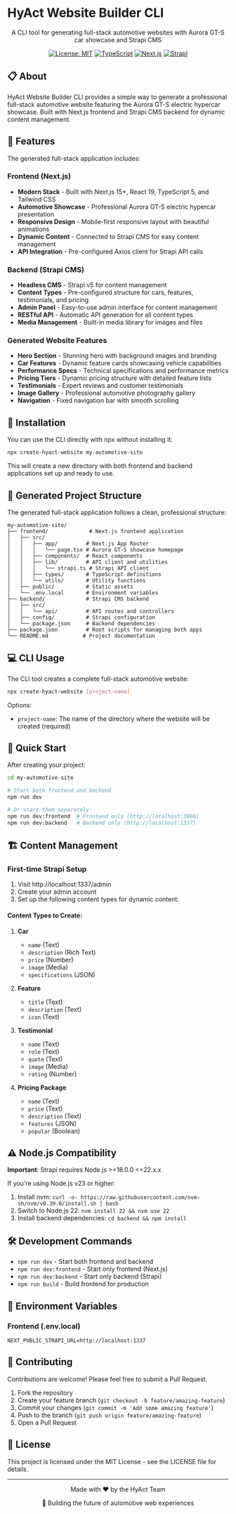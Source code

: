# HyAct Website Builder CLI

<div align="center">
  <p>A CLI tool for generating full-stack automotive websites with Aurora GT-S car showcase and Strapi CMS</p>
  
  [![License: MIT](https://img.shields.io/badge/License-MIT-blue.svg)](https://opensource.org/licenses/MIT)
  [![TypeScript](https://img.shields.io/badge/TypeScript-5.x-3178C6)](https://www.typescriptlang.org/)
  [![Next.js](https://img.shields.io/badge/Next.js-15.x-000000)](https://nextjs.org/)
  [![Strapi](https://img.shields.io/badge/Strapi-5.x-2F2E8B)](https://strapi.io/)
</div>

## 📋 About

HyAct Website Builder CLI provides a simple way to generate a professional full-stack automotive website featuring the Aurora GT-S electric hypercar showcase. Built with Next.js frontend and Strapi CMS backend for dynamic content management.

## 🚀 Features

The generated full-stack application includes:

### Frontend (Next.js)

- **Modern Stack** - Built with Next.js 15+, React 19, TypeScript 5, and Tailwind CSS
- **Automotive Showcase** - Professional Aurora GT-S electric hypercar presentation
- **Responsive Design** - Mobile-first responsive layout with beautiful animations
- **Dynamic Content** - Connected to Strapi CMS for easy content management
- **API Integration** - Pre-configured Axios client for Strapi API calls

### Backend (Strapi CMS)

- **Headless CMS** - Strapi v5 for content management
- **Content Types** - Pre-configured structure for cars, features, testimonials, and pricing
- **Admin Panel** - Easy-to-use admin interface for content management
- **RESTful API** - Automatic API generation for all content types
- **Media Management** - Built-in media library for images and files

### Generated Website Features

- **Hero Section** - Stunning hero with background images and branding
- **Car Features** - Dynamic feature cards showcasing vehicle capabilities
- **Performance Specs** - Technical specifications and performance metrics
- **Pricing Tiers** - Dynamic pricing structure with detailed feature lists
- **Testimonials** - Expert reviews and customer testimonials
- **Image Gallery** - Professional automotive photography gallery
- **Navigation** - Fixed navigation bar with smooth scrolling

## 🚦 Installation

You can use the CLI directly with npx without installing it:

```bash
npx create-hyact-website my-automotive-site
```

This will create a new directory with both frontend and backend applications set up and ready to use.

## 📂 Generated Project Structure

The generated full-stack application follows a clean, professional structure:

```
my-automotive-site/
├── frontend/             # Next.js frontend application
│   ├── src/
│   │   ├── app/         # Next.js App Router
│   │   │   └── page.tsx # Aurora GT-S showcase homepage
│   │   ├── components/  # React components
│   │   ├── lib/         # API client and utilities
│   │   │   └── strapi.ts # Strapi API client
│   │   ├── types/       # TypeScript definitions
│   │   └── utils/       # Utility functions
│   ├── public/          # Static assets
│   └── .env.local       # Environment variables
├── backend/             # Strapi CMS backend
│   ├── src/
│   │   └── api/         # API routes and controllers
│   ├── config/          # Strapi configuration
│   └── package.json     # Backend dependencies
├── package.json         # Root scripts for managing both apps
└── README.md           # Project documentation
```

## 💻 CLI Usage

The CLI tool creates a complete full-stack automotive website:

```bash
npx create-hyact-website [project-name]
```

Options:

- `project-name`: The name of the directory where the website will be created (required)

## 🚀 Quick Start

After creating your project:

```bash
cd my-automotive-site

# Start both frontend and backend
npm run dev

# Or start them separately:
npm run dev:frontend  # Frontend only (http://localhost:3000)
npm run dev:backend   # Backend only (http://localhost:1337)
```

## 🏗️ Content Management

### First-time Strapi Setup

1. Visit http://localhost:1337/admin
2. Create your admin account
3. Set up the following content types for dynamic content:

#### Content Types to Create:

1. **Car**

   - `name` (Text)
   - `description` (Rich Text)
   - `price` (Number)
   - `image` (Media)
   - `specifications` (JSON)

2. **Feature**

   - `title` (Text)
   - `description` (Text)
   - `icon` (Text)

3. **Testimonial**

   - `name` (Text)
   - `role` (Text)
   - `quote` (Text)
   - `image` (Media)
   - `rating` (Number)

4. **Pricing Package**
   - `name` (Text)
   - `price` (Text)
   - `description` (Text)
   - `features` (JSON)
   - `popular` (Boolean)

## ⚠️ Node.js Compatibility

**Important**: Strapi requires Node.js >=18.0.0 <=22.x.x

If you're using Node.js v23 or higher:

1. Install nvm: `curl -o- https://raw.githubusercontent.com/nvm-sh/nvm/v0.39.0/install.sh | bash`
2. Switch to Node.js 22: `nvm install 22 && nvm use 22`
3. Install backend dependencies: `cd backend && npm install`

## 🛠️ Development Commands

- `npm run dev` - Start both frontend and backend
- `npm run dev:frontend` - Start only frontend (Next.js)
- `npm run dev:backend` - Start only backend (Strapi)
- `npm run build` - Build frontend for production

## 🔧 Environment Variables

### Frontend (.env.local)

```
NEXT_PUBLIC_STRAPI_URL=http://localhost:1337
```

## 🤝 Contributing

Contributions are welcome! Please feel free to submit a Pull Request.

1. Fork the repository
2. Create your feature branch (`git checkout -b feature/amazing-feature`)
3. Commit your changes (`git commit -m 'Add some amazing feature'`)
4. Push to the branch (`git push origin feature/amazing-feature`)
5. Open a Pull Request

## 📄 License

This project is licensed under the MIT License - see the LICENSE file for details.

---

<div align="center">
  <p>Made with ❤️ by the HyAct Team</p>
  <p>🚗 Building the future of automotive web experiences</p>
</div>
